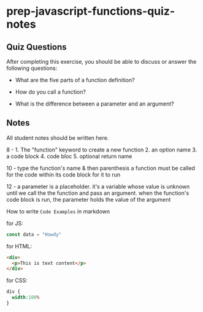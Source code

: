 # prep-javascript-functions-quiz-notes


## Quiz Questions

After completing this exercise, you should be able to discuss or answer the following questions:

- What are the five parts of a function definition?

- How do you call a function?

- What is the difference between a parameter and an argument?

## Notes

All student notes should be written here.

8 - 1. The "function" keyword to create a new function
    2. an option name
    3. a code block
    4. code bloc
    5. optional return name

10 - type the function's name & then parenthesis
      a function must be called for the code within its code block for it to run

12 - a parameter is a placeholder. it's a variable whose
    value is unknown until we call the the function and pass an argument. when the function's code block is run, the parameter holds the value of the argument

How to write `Code Examples` in markdown

for JS:
```javascript
const data = "Howdy"
```

for HTML:
```html
<div>
  <p>This is text content</p>
</div>
```

for CSS:
```css
div {
  width:100%
}
```
